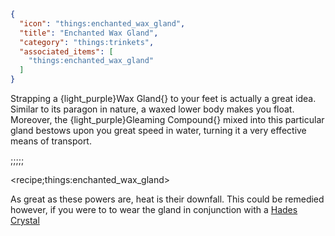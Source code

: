 ```json
{
  "icon": "things:enchanted_wax_gland",
  "title": "Enchanted Wax Gland",
  "category": "things:trinkets",
  "associated_items": [
    "things:enchanted_wax_gland"
  ]
}
```

Strapping a {light_purple}Wax Gland{} to your feet is actually a great idea. Similar to its paragon in nature, a waxed
lower body makes you float. Moreover, the {light_purple}Gleaming Compound{} mixed into this particular gland bestows
upon you great speed in water, turning it a very effective means of transport.

;;;;;

<recipe;things:enchanted_wax_gland>

As great as these powers are, heat is their downfall. This could be remedied however, if you were to to wear the gland
in conjunction with a [Hades Crystal](^things:trinkets/hades_crystal)